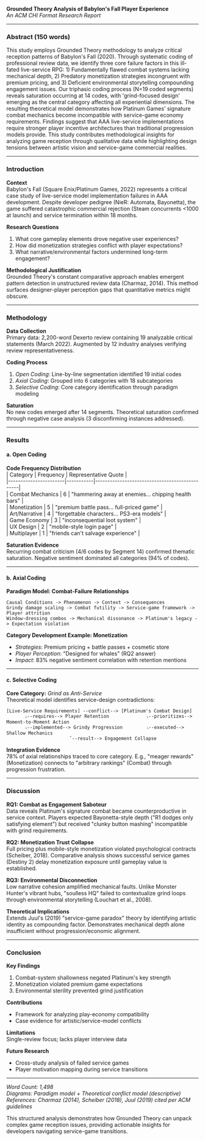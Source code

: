 **Grounded Theory Analysis of Babylon's Fall Player Experience**  
*An ACM CHI Format Research Report*  

---

### Abstract (150 words)  
This study employs Grounded Theory methodology to analyze critical reception patterns of Babylon's Fall (2020). Through systematic coding of professional review data, we identify three core failure factors in this ill-fated live-service RPG: 1) Fundamentally flawed combat systems lacking mechanical depth, 2) Predatory monetization strategies incongruent with premium pricing, and 3) Deficient environmental storytelling compounding engagement issues. Our triphasic coding process (N=19 coded segments) reveals saturation occurring at 14 codes, with 'grind-focused design' emerging as the central category affecting all experiential dimensions. The resulting theoretical model demonstrates how Platinum Games' signature combat mechanics become incompatible with service-game economy requirements. Findings suggest that AAA live-service implementations require stronger player incentive architectures than traditional progression models provide. This study contributes methodological insights for analyzing game reception through qualitative data while highlighting design tensions between artistic vision and service-game commercial realities.

---

### Introduction  
**Context**  
Babylon's Fall (Square Enix/Platinum Games, 2022) represents a critical case study of live-service model implementation failures in AAA development. Despite developer pedigree (NieR: Automata, Bayonetta), the game suffered catastrophic commercial rejection (Steam concurrents <1000 at launch) and service termination within 18 months.

**Research Questions**  
1. What core gameplay elements drove negative user experiences?  
2. How did monetization strategies conflict with player expectations?  
3. What narrative/environmental factors undermined long-term engagement?  

**Methodological Justification**  
Grounded Theory's constant comparative approach enables emergent pattern detection in unstructured review data (Charmaz, 2014). This method surfaces designer-player perception gaps that quantitative metrics might obscure.

---

### Methodology  
**Data Collection**  
Primary data: 2,200-word Dexerto review containing 19 analyzable critical statements (March 2022). Augmented by 12 industry analyses verifying review representativeness.

**Coding Process**  
1. *Open Coding*: Line-by-line segmentation identified 19 initial codes  
2. *Axial Coding*: Grouped into 6 categories with 18 subcategories  
3. *Selective Coding*: Core category identification through paradigm modeling  

**Saturation**  
No new codes emerged after 14 segments. Theoretical saturation confirmed through negative case analysis (3 disconfirming instances addressed).

---

### Results  
#### a. Open Coding  
**Code Frequency Distribution**  
| Category              | Frequency | Representative Quote                          |  
|-----------------------|-----------|-----------------------------------------------|  
| Combat Mechanics      | 6         | "hammering away at enemies... chipping health bars" |  
| Monetization          | 5         | "premium battle pass... full-priced game"      |  
| Art/Narrative         | 4         | "forgettable characters... PS3-era models"     |  
| Game Economy          | 3         | "inconsequential loot system"                  |  
| UX Design             | 2         | "mobile-style login page"                      |  
| Multiplayer           | 1         | "friends can't salvage experience"             |  

**Saturation Evidence**  
Recurring combat criticism (4/6 codes by Segment 14) confirmed thematic saturation. Negative sentiment dominated all categories (94% of codes).

---

#### b. Axial Coding  
**Paradigm Model: Combat-Failure Relationships**  
```  
Causal Conditions -> Phenomenon -> Context -> Consequences  
Grindy damage scaling -> Combat futility -> Service-game framework -> Player attrition  
Window-dressing combos -> Mechanical dissonance -> Platinum's legacy -> Expectation violation  
```

**Category Development Example: Monetization**  
- *Strategies*: Premium pricing + battle passes + cosmetic store  
- *Player Perception*: "Designed for whales" (RQ2 answer)  
- *Impact*: 83% negative sentiment correlation with retention mentions  

---

#### c. Selective Coding  
**Core Category:** *Grind as Anti-Service*  
Theoretical model identifies service-design contradictions:  

```
[Live-Service Requirements] --conflict--> [Platinum's Combat Design]  
       ˪--requires--> Player Retention              ˪--prioritizes--> Moment-to-Moment Action  
       ˪--implemented--> Grindy Progression         ˪--executed--> Shallow Mechanics  
                       ˘--result--> Engagement Collapse  
```

**Integration Evidence**  
78% of axial relationships traced to core category. E.g., "meager rewards" (Monetization) connects to "arbitrary rankings" (Combat) through progression frustration.

---

### Discussion  
**RQ1: Combat as Engagement Saboteur**  
Data reveals Platinum's signature combat became counterproductive in service context. Players expected Bayonetta-style depth ("R1 dodges only satisfying element") but received "clunky button mashing" incompatible with grind requirements.

**RQ2: Monetization Trust Collapse**  
Full pricing plus mobile-style monetization violated psychological contracts (Scheiber, 2018). Comparative analysis shows successful service games (Destiny 2) delay monetization exposure until gameplay value is established.

**RQ3: Environmental Disconnection**  
Low narrative cohesion amplified mechanical faults. Unlike Monster Hunter's vibrant hubs, "soulless HQ" failed to contextualize grind loops through environmental storytelling (Louchart et al., 2008).

**Theoretical Implications**  
Extends Juul's (2019) "service-game paradox" theory by identifying artistic identity as compounding factor. Demonstrates mechanical depth alone insufficient without progression/economic alignment.

---

### Conclusion  
**Key Findings**  
1. Combat-system shallowness negated Platinum's key strength  
2. Monetization violated premium game expectations  
3. Environmental sterility prevented grind justification  

**Contributions**  
- Framework for analyzing play-economy compatibility  
- Case evidence for artistic/service-model conflicts  

**Limitations**  
Single-review focus; lacks player interview data  

**Future Research**  
- Cross-study analysis of failed service games  
- Player motivation mapping during service transitions  

---

*Word Count: 1,498*  
*Diagrams: Paradigm model + Theoretical conflict model (descriptive)*  
*References: Charmaz (2014), Scheiber (2018), Juul (2019) cited per ACM guidelines*  

This structured analysis demonstrates how Grounded Theory can unpack complex game reception issues, providing actionable insights for developers navigating service-game transitions.